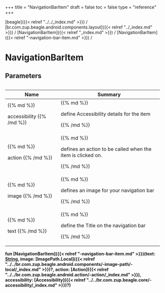 +++
title = "NavigationBarItem"
draft = false
toc = false
type = "reference"
+++

[beagle]({{< relref "../../_index.md" >}}) / [br.com.zup.beagle.android.components.layout]({{< relref "../_index.md" >}}) / [NavigationBarItem]({{< relref "_index.md" >}}) / [NavigationBarItem]({{< relref "-navigation-bar-item.md" >}}) / 



# NavigationBarItem  


## Parameters  
<table>
  
  
<table>
  
<thead>
<tr>
<th>
Name  
</th>
<th>
Summary  
</th>
  
</tr>
</thead>
<tbody>
<tr>
<td>
{{% md %}}

accessibility
{{% /md %}}
</td>
<td>
{{% md %}}



define Accessibility details for the item


{{% /md %}}
</td>
</tr>

<tr>
<td>
{{% md %}}

action
{{% /md %}}
</td>
<td>
{{% md %}}



defines an action to be called when the item is clicked on.


{{% /md %}}
</td>
</tr>

<tr>
<td>
{{% md %}}

image
{{% /md %}}
</td>
<td>
{{% md %}}



defines an image for your navigation bar


{{% /md %}}
</td>
</tr>

<tr>
<td>
{{% md %}}

text
{{% /md %}}
</td>
<td>
{{% md %}}



define the Title on the navigation bar


{{% /md %}}
</td>
</tr>

</tbody>
</table>
  
</table>
  
  
<b><b>fun [NavigationBarItem]({{< relref "-navigation-bar-item.md" >}})(text: [String](https://kotlinlang.org/api/latest/jvm/stdlib/kotlin/-string/index.html), image: [ImagePath.Local]({{< relref "../../br.com.zup.beagle.android.components/-image-path/-local/_index.md" >}})?, action: [Action]({{< relref "../../br.com.zup.beagle.android.action/-action/_index.md" >}}), accessibility: [Accessibility]({{< relref "../../br.com.zup.beagle.core/-accessibility/_index.md" >}})?)</b></b>  



